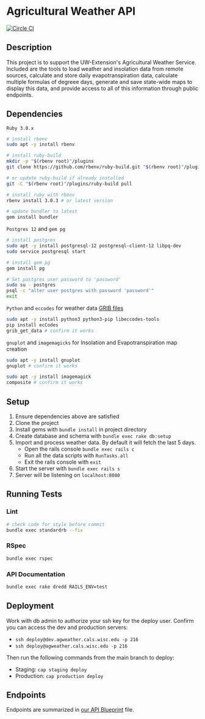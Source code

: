 # Agricultural Weather API

[![Circle CI](https://circleci.com/gh/uwent/ag-weather.svg?style=svg&circle-token=467dfd3ec0f5d33330548a6d939f94d52d3f07ec)](https://circleci.com/gh/uwent/ag-weather)

## Description

This project is to support the UW-Extension's Agricultural Weather Service.  Included are the tools to load weather and insolation data from remote sources, calculate and store daily evapotranspiration data, calculate multiple formulas of degreee days, generate and save state-wide maps to display this data, and provide access to all of this information through public endpoints.

## Dependencies

`Ruby 3.0.x`
```bash
# install rbenv
sudo apt -y install rbenv

# install ruby-build
mkdir -p "$(rbenv root)"/plugins
git clone https://github.com/rbenv/ruby-build.git "$(rbenv root)"/plugins/ruby-build

# or update ruby-build if already installed
git -C "$(rbenv root)"/plugins/ruby-build pull

# install ruby with rbenv
rbenv install 3.0.3 # or latest version

# update bundler to latest
gem install bundler
```

`Postgres 12` and `gem pg`
```bash
# install postgres
sudo apt -y install postgresql-12 postgresql-client-12 libpq-dev
sudo service postgresql start

# install gem pg
gem install pg

# Set postgres user password to 'password'
sudo su - postgres
psql -c "alter user postgres with password 'password'"
exit
```

`Python` and `eccodes` for weather data [GRIB files](https://en.wikipedia.org/wiki/GRIB)
```bash
sudo apt -y install python3 python3-pip libeccodes-tools
pip install ecCodes
grib_get_data # confirm it works
```

`gnuplot` and `imagemagicks` for Insolation and Evapotranspiration map creation
```bash
sudo apt -y install gnuplot
gnuplot # confirm it works

sudo apt -y install imagemagick
composite # confirm it works
```

## Setup

1. Ensure dependencies above are satisfied
2. Clone the project
3. Install gems with `bundle install` in project directory
4. Create database and schema with `bundle exec rake db:setup`
5. Import and process weather data. By default it will fetch the last 5 days.
    * Open the rails console `bundle exec rails c`
    * Run all the data scripts with `RunTasks.all`
    * Exit the rails console with `exit`
6. Start the server with `bundle exec rails s`
7. Server will be listening on `localhost:8080`

## Running Tests

### Lint

```bash
# check code for style before commit
bundle exec standardrb --fix
```

### RSpec

```bash
bundle exec rspec
```

### API Documentation

```bash
bundle exec rake dredd RAILS_ENV=test
```

## Deployment

Work with db admin to authorize your ssh key for the deploy user. Confirm you can access the dev and production servers:

* `ssh deploy@dev.agweather.cals.wisc.edu -p 216`
* `ssh deploy@agweather.cals.wisc.edu -p 216`

Then run the following commands from the main branch to deploy:

* Staging: `cap staging deploy`
* Production: `cap production deploy`

## Endpoints

Endpoints are summarized in [our API Blueprint](apiary.apib) file.

